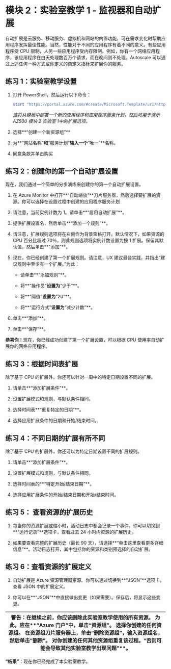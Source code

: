 ﻿---
lab:
    title: '实验室教学 1 - 监视器和自动扩展'
    module: '模块 2 - 实施平台保护'
---

# 模块 2：实验室教学 1 - 监视器和自动扩展


自动扩展是云服务、移动服务、虚拟机和网站的内置功能，可在需求变化时帮助应用程序发挥最佳性能。当然，性能对于不同的应用程序有着不同的意义。有些应用程序受 CPU 限制，人另一些应用程序受内存限制。例如，你有一个网络应用程序，该应用程序在白天处理数百万个请求，而在晚间则不处理。Autoscale 可以通过上述任何一种方式或你定义的自定义指标来扩展你的服务。


## 练习 1：实验室教学设置

1.  打开 PowerShell，然后运行以下命令：

     ```powershell
    start "https://portal.azure.com/#create/Microsoft.Template/uri/https%3A%2F%2Fraw.githubusercontent.com%2FMicrosoftLearning%2FAZ-500-Azure-Security%2Fmaster%2FAllfiles%2FLabs%2FMod2_Lab01%2Ftemplate.json"
     ```

    *这将从模板中部署一个新的应用程序和应用程序服务计划，然后可用于演示 AZ500 模块 2 实验室 1中的扩展选项。*

1.  选择**“创建一个新资源组”**  

1.  为**“网站名称”**和**“服务计划”**输入一个**“唯一”**名称。 

1.  同意条款并单击购买

## 练习 2：创建你的第一个自动扩展设置


现在，我们通过一个简单的分步演练来创建你的第一个自动扩展设置。


1.  在 Azure Monitor 中打开**“自动缩放”**刀片服务器，然后选择要扩展的资源。你可以选择在设置过程中创建的应用程序服务计划
1.  请注意，当前实例计数为 1。请单击**“启用自动扩展”**。

1.  提供扩展设置名，然后单击**“添加一个规则”**。 

1.  请注意，扩展规则选项将在右侧作为背景窗格打开。默认情况下，如果资源的 CPU 百分比超过 70％，则此规则选项将实例计数设置为按 1 扩展。保留其默认值，然后单击**“添加”**。

1.  现在，你已经创建了第一个扩展规则。请注意，UX 建议最佳实践，并指出“建议规则中至少有一个扩展。”为此：

    - 请单击**“添加规则”**。

    - 将**“操作员”**设置为**“少于”**。

    - 将**“阈值”**设置为**“20”**。

    - 将**“运行方式”**设置为**“减少计数”**。

1.  单击**“添加”**。

1.  单击**“保存”**。


**恭喜你**！现在，你已经成功创建了第一个扩展设置，可以根据 CPU 使用率自动扩展你的网络应用程序。


## 练习 3：根据时间表扩展


除了基于 CPU 的扩展外，你还可以针对一周中的特定日期设置不同的扩展。


1.  请单击**“添加扩展条件”**。

1.  设置扩展模式和规则，与默认条件相同。
1.  选择时间表**“重复特定的日期”**。
1.  选择应用扩展条件的日期和开始/结束时间。


## 练习 4：不同日期的扩展有所不同


除了基于 CPU 的扩展外，你还可以为特定日期设置不同的扩展规则。


1.  请单击**“添加扩展条件”**。

1.  设置扩展模式和规则，与默认条件相同。
1.  选择时间表的**“特定开始/结束日期”**。
1.  选择应用扩展条件的开始/结束日期和开始/结束时间。



## 练习 5：  查看资源的扩展历史

1.  每当你的资源扩展或缩小时，活动日志中都会记录一个事件。你可以切换到**“运行记录”**选项卡，查看过去 24 小时内资源的扩展历史。

1.  如果要查看完整的扩展历史（最长 90 天），请选择**“单击这里查看更多详细信息”**。活动日志打开，其中包括你的资源和类别预选择的自动扩展。

## 练习 6：查看资源的扩展定义

1.  自动扩展是 Azure 资源管理器资源。你可以通过切换到**“JSON”**选项卡，查看 JSON 中的扩展定义。

1.  你可以在**“JSON”**中直接做出变更（如果需要）。保存后，将显示这些变更。


| 警告：在继续之前，你应该删除此实验室教学使用的所有资源。  为此，应在**“Azure 门户”**中，单击**“资源组”**。  选择你创建的任何资源组。  在资源组刀片服务器上，单击**“删除资源组”**，输入资源组名，然后单击**“删除”**。  对你创建的任何其他资源组重复该过程。**“否则可能会导致其他实验室教学出现问题”**。 |
| --- |


**“结果”**：现在你已经完成了本实验室教学。
